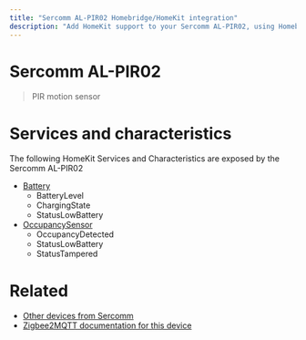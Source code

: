 ```yaml
---
title: "Sercomm AL-PIR02 Homebridge/HomeKit integration"
description: "Add HomeKit support to your Sercomm AL-PIR02, using Homebridge, Zigbee2MQTT and homebridge-z2m."
---
```

<!---
This file has been GENERATED using src/docgen/docgen.ts
DO NOT EDIT THIS FILE MANUALLY!
-->
# Sercomm AL-PIR02
> PIR motion sensor


# Services and characteristics
The following HomeKit Services and Characteristics are exposed by
the Sercomm AL-PIR02

* [Battery](../../battery.md)
  * BatteryLevel
  * ChargingState
  * StatusLowBattery
* [OccupancySensor](../../sensors.md)
  * OccupancyDetected
  * StatusLowBattery
  * StatusTampered


# Related
* [Other devices from Sercomm](../index.md#sercomm)
* [Zigbee2MQTT documentation for this device](https://www.zigbee2mqtt.io/devices/AL-PIR02.html)